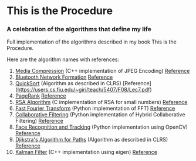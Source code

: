 # This is the Procedure
### A celebration of the algorithms that define my life
Full implementation of the algorithms described in my book This is the Procedure.

Here are the algorithm names with references:
1. [Media Compression](01-jpeg.cpp) (C++ implementation of JPEG Encoding) [Reference](http://www.cs.northwestern.edu/~agupta/_projects/image_processing/web/JPEGEncoding/report.html)
2. [Bluetooth Network Formation](02-bluetooth.txt) [Reference](https://link.springer.com/content/pdf/10.1007%2F11422778_127.pdf)
3. [QuickSort](03-quicksort.txt) (Algorithm as described in CLRS) [Reference] (https://users.cs.fiu.edu/~giri/teach/5407/F08/Lec7.pdf)
4. [PageRank](04-pagerank.py) [Reference](http://www.geeksforgeeks.org/page-rank-algorithm-implementation/)
5. [RSA Algorithm](05-rsa.c) (C implementation of RSA for small numbers) [Reference](http://www.geeksforgeeks.org/rsa-algorithm-cryptography/)
6. [Fast Fourier Transform](06-fft.py) (Python implementation of FFT) [Reference](https://rosettacode.org/wiki/Fast_Fourier_transform#Python)
7. [Collaborative Filtering](07-collabfiltering.py) (Python implementation of Hybrid Collaborative Filtering) [Reference](https://github.com/revantkumar/Collaborative-Filtering/blob/master/code/hybrid.py#L339)
8. [Face Recognition and Tracking](08-facerec.py) (Python implementation using OpenCV) [Reference](http://hanzratech.in/2015/02/03/face-recognition-using-opencv.html)
9. [Djikstra's Algorithm for Paths](09-djikstra.txt) (Algorithm as described in CLRS) [Reference](https://www.cse.ust.hk/~dekai/271/notes/L10/L10.pdf)
10. [Kalman Filter](10-kalman.cpp) (C++ implementation using eigen) [Reference](http://www.cs.unc.edu/~welch/media/pdf/kalman_intro.pdf)
